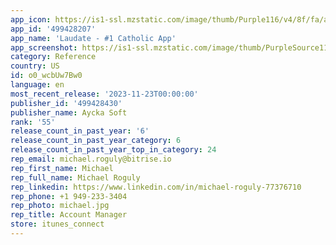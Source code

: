 ```yaml
---
app_icon: https://is1-ssl.mzstatic.com/image/thumb/Purple116/v4/8f/fa/a8/8ffaa8c9-4843-0b62-069e-6ab31b49eb42/AppIcon-1x_U007emarketing-0-10-0-85-220-0.png/1024x1024bb.png
app_id: '499428207'
app_name: 'Laudate - #1 Catholic App'
app_screenshot: https://is1-ssl.mzstatic.com/image/thumb/PurpleSource114/v4/c1/71/31/c171316d-1d23-b119-0e33-fa91a5e0a9fd/c9c85af7-5410-4a65-94b5-1bed392e58a1_Simulator_Screen_Shot_-_iPhone_Xs_Max_-_2021-03-13_at_22.50.16.png/1242x2688bb.png
category: Reference
country: US
id: o0_wcbUw7Bw0
language: en
most_recent_release: '2023-11-23T00:00:00'
publisher_id: '499428430'
publisher_name: Aycka Soft
rank: '55'
release_count_in_past_year: '6'
release_count_in_past_year_category: 6
release_count_in_past_year_top_in_category: 24
rep_email: michael.roguly@bitrise.io
rep_first_name: Michael
rep_full_name: Michael Roguly
rep_linkedin: https://www.linkedin.com/in/michael-roguly-77376710
rep_phone: +1 949-233-3404
rep_photo: michael.jpg
rep_title: Account Manager
store: itunes_connect
---
```

